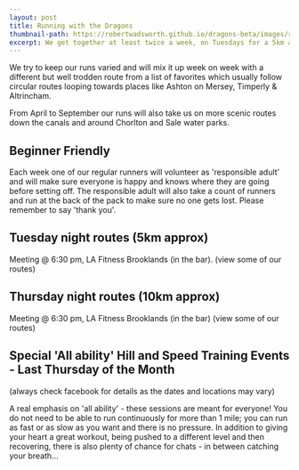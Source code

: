 ```yaml
---
layout: post
title: Running with the Dragons
thumbnail-path: https://robertwadsworth.github.io/dragons-beta/images/runnerEight.jpg
excerpt: We get together at least twice a week, on Tuesdays for a 5km and Thursdays for a 10km.
---
```


We try to keep our runs varied and will mix it up week on week with a different but well trodden route from a list of favorites which usually follow circular routes looping towards places like Ashton on Mersey, Timperly & Altrincham.

From April to September our runs will also take us on more scenic routes down the canals and around Chorlton and Sale water parks. 

## Beginner Friendly

Each week one of our regular runners will volunteer as 'responsible adult' and will make sure everyone is happy and knows where they are going before setting off. The responsible adult will also take a count of runners and run at the back of the pack to make sure no one gets lost. Please remember to say 'thank you'.

## Tuesday night routes (5km approx)
Meeting @ 6:30 pm, LA Fitness Brooklands (in the bar). 
(view some of our routes)

## Thursday night routes (10km approx)
Meeting @ 6:30 pm, LA Fitness Brooklands (in the bar)
(view some of our routes)

## Special 'All ability' Hill and Speed Training Events - Last Thursday of the Month
(always check facebook for details as the dates and locations may vary)

A real emphasis on 'all ability' - these sessions are meant for everyone!  You do not need to be able to run continuously for more than 1 mile; you can run as fast or as slow as you want and there is no pressure.  In addition to giving your heart a great workout, being pushed to a different level and then recovering, there is also plenty of chance for chats - in between catching your breath...
